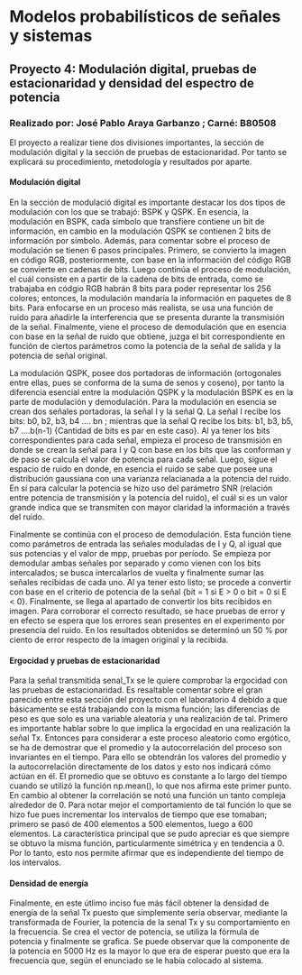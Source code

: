 # Modelos probabilísticos de señales y sistemas
## Proyecto 4: Modulación digital, pruebas de estacionaridad y densidad del espectro de potencia

### Realizado por: José Pablo Araya Garbanzo ; Carné: B80508

El proyecto a realizar tiene dos divisiones importantes, la sección de modulación digital y la sección de pruebas de estacionaridad. Por tanto se explicará su procedimiento, metodología y resultados por aparte. 

#### Modulación digital

En la sección de modulació digital es importante destacar los dos tipos de modulación con los que se trabajó: BSPK y QSPK. En esencia, la modulación en BSPK, cada símbolo que transfiere contiene un bit de información, en cambio en la modulación QSPK se contienen 2 bits de información por símbolo. Además, para comentar sobre el proceso de modulación se tienen 6 pasos principales. Primero, se convierto la imagen en código RGB, posteriormente, con base en la información del código RGB se convierte en cadenas de bits. Luego continúa el proceso de modulación, el cuál consiste en a partir de la cadena de bits de entrada, como se trabajaba en códgio RGB habrán 8 bits para poder representar los 256 colores; entonces, la modulación mandaría la información en paquetes de 8 bits. Para enfocarse en un proceso más realista, se usa una función de ruido para añadirle la interferencia que se presenta durante la transmisión de la señal. Finalmente, viene el proceso de demodulación que en esencia con base en la señal de ruido que obtiene, juzga el bit correspondiente en función de ciertos parámetros como la potencia de la señal de salida y la potencia de señal original. 

La modulación QSPK, posee dos portadoras de información (ortogonales entre ellas, pues se conforma de la suma de senos y coseno), por tanto la diferencia esencial entre la modulación QSPK y la modulación BSPK es en la parte de modulación y demodulación. Para la modulación en esencia se crean dos señales portadoras, la señal I y la señal Q. La señal I recibe los bits: b0, b2, b3, b4 .... bn ; mientras que la señal Q recibe los bits: b1, b3, b5, b7 ....b(n-1) {Cantidad de bits es par en este caso}. Al ya tener los bits correspondientes para cada señal, empieza el proceso de transmisión en donde se crean la señal para I y Q con base en los bits que las conforman y de paso se calcula el valor de potencia para cada señal. Luego, sigue el espacio de ruido en donde, en esencia el ruido se sabe que posee una distribución gaussiana con una varianza relacianada a la potencia del ruido. En sí para calcular la potencia se hizo uso del parámetro SNR (relación entre potencia de transmisión y la potencia del ruido), el cuál si es un valor grande indica que se transmiten con mayor claridad la información a través del ruido. 

Finalmente se continúa con el proceso de demodulación. Esta función tiene como parámetros de entrada las señales moduladas de I y Q, al igual que sus potencias y el valor de mpp, pruebas por período. Se empieza por demodular ambas señales por separado y como vienen con los bits intercalados; se busca intercalarlos de vuelta y finalmente sumar las señales recibidas de cada uno. Al ya tener esto listo; se procede a convertir con base en el criterio de potencia de la señal {bit = 1 si E > 0 o bit = 0 si E < 0}. Finalmente, se llega al apartado de convertir los bits recibidos en imagen. Para corroborar el correcto resultado, se hace pruebas de error y en efecto se espera que los errores sean presentes en el experimento por presencia del ruido. En los resultados obtenidos se determinó un 50 % por ciento de error respecto de la imagen original y la recibida. 

#### Ergocidad y pruebas de estacionaridad

Para la señal transmitida senal_Tx se le quiere comprobar la ergocidad con las pruebas de estacionaridad. Es resaltable comentar sobre el gran parecido entre esta sección del proyecto con el laboratorio 4 debido a que básicamente se está trabajando con la misma función; las diferencias de peso es que solo es una variable aleatoria y una realización de tal. Primero es importante hablar sobre lo que implica la ergocidad en una realización la señal Tx. Entonces para considerar a este proceso aleatorio como ergótico, se ha de demostrar que el promedio y la autocorrelación del proceso son invariantes en el tiempo. Para ello se obtendrán los valores del promedio y la autocorrelación directamente de los datos y esto nos indicará cómo actúan en él. El promedio que se obtuvo es constante a lo largo del tiempo cuando se utilizó la función np.mean(), lo que nos afirma este primer punto. En cambio al obtener la correlación se notó una función un tanto compleja alrededor de 0. Para notar mejor el comportamiento de tal función lo que se hizo fue pues incrementar los intervalos de tiempo que ese tomaban; primero se pasó de 400 elementos a 500 elementos, luego a 600 elementos. La característica principal que se pudo apreciar es que siempre se obtuvo la misma función, particularmente simétrica y en tendencia a 0. Por lo tanto, esto nos permite afirmar que es independiente del tiempo de los intervalos. 

#### Densidad de energía 

Finalmente, en este útlimo inciso fue más fácil obtener la densidad de energía de la señal Tx puesto que simplemente sería observar, mediante la transformada de Fourier, la potencia de la senal Tx y su comportamiento en la frecuencia. Se crea el vector de potencia, se utiliza la fórmula de potencia y finalmente se grafica. Se puede observar que la componente de la potencia en 5000 Hz es la mayor lo que era de esperar puesto que era la frecuencia que, según el enunciado se le había colocado al sistema.   
